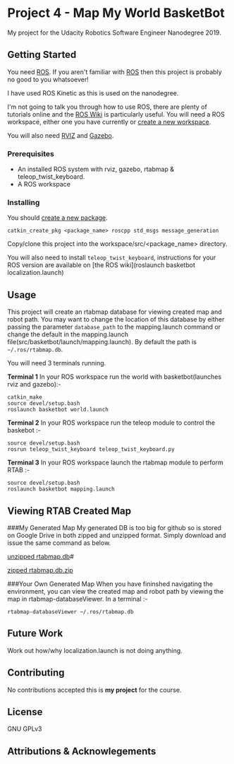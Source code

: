 # Project 4 - Map My World BasketBot
My project for the Udacity Robotics Software Engineer Nanodegree 2019.

## Getting Started
You need [ROS](http://ros.org). If you aren't familiar with [ROS](http://ros.org) then this project is probably no good to you whatsoever!

I have used ROS Kinetic as this is used on the nanodegree.

I'm not going to talk you through how to use ROS, there are plenty of tutorials online and the [ROS Wiki](http://wiki.ros.org) is particularly useful. You will need a ROS workspace, either one you have currently or [create a new workspace](http://wiki.ros.org/catkin/Tutorials/create_a_workspace).

You will also need [RVIZ](http://wiki.ros.org/rviz/UserGuide) and [Gazebo](http://gazebosim.org/).


### Prerequisites
- An installed ROS system with rviz, gazebo, rtabmap & teleop_twist_keyboard.
- A ROS workspace

### Installing
You should [create a new package](http://wiki.ros.org/ROS/Tutorials/CreatingPackage).

`catkin_create_pkg <package_name> roscpp std_msgs message_generation`

Copy/clone this project into the workspace/src/<package_name> directory.

You will also need to install `teleop_twist_keyboard`, instructions for your ROS version are available on [the ROS wiki](roslaunch basketbot localization.launch)

## Usage
This project will create an rtabmap database for viewing created map and robot path. You may want to change the location of this database by either passing the parameter `database_path` to the mapping.launch command or change the default in the mapping.launch file(src/basketbot/launch/mapping.launch). By default the path is `~/.ros/rtabmap.db`.

You will need 3 terminals running.

**Terminal 1**
In your ROS workspace run the world with basketbot(launches rviz and gazebo):-

```
catkin_make
source devel/setup.bash
roslaunch basketbot world.launch
```

**Terminal 2**
In your ROS workspace run the teleop module to control the baskebot :-

```
source devel/setup.bash
rosrun teleop_twist_keyboard teleop_twist_keyboard.py 
```


**Terminal 3**
In your ROS workspace launch the rtabmap module to perform RTAB :-

```
source devel/setup.bash
roslaunch basketbot mapping.launch 
```

## Viewing RTAB Created Map ##
###My Generated Map
My generated DB is too big for github so is stored on Google Drive in both zipped and unzipped format. Simply download and issue the same command as below.

[unzipped rtabmap.db](https://drive.google.com/open?id=1IF21DfZuhObm67K9NsVUwdalZ1X2t0e4)#

[zipped rtabmap.db.zip](https://drive.google.com/open?id=1VCui1ZcR0mGmwyNhvYoG2pp9KL-ROlm9)

###Your Own Generated Map
When you have fininshed navigating the environment, you can view the created map and robot path by viewing the map in rtabmap-databaseViewer. In a terminal :-

```
rtabmap-databaseViewer ~/.ros/rtabmap.db
```

## Future Work
Work out how/why localization.launch is not doing anything.

## Contributing
No contributions accepted this is **my project** for the course.

## License
GNU GPLv3

## Attributions & Acknowlegements
